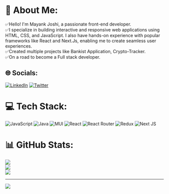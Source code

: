 # 💫 About Me:
✅Hello! I'm Mayank Joshi, a passionate front-end developer.<br>✅I specialize in building interactive and responsive web applications using HTML, CSS, and JavaScript. I also have hands-on experience with popular frameworks like React and Next.Js, enabling me to create seamless user experiences.<br>✅Created multiple projects like Bankist Application, Crypto-Tracker.<br>✅On a road to become a Full stack developer.


## 🌐 Socials:
[![LinkedIn](https://img.shields.io/badge/LinkedIn-%230077B5.svg?logo=linkedin&logoColor=white)](https://linkedin.com/in/joshimayank98) [![Twitter](https://img.shields.io/badge/Twitter-%231DA1F2.svg?logo=Twitter&logoColor=white)](https://twitter.com/@MayankJoshi98) 

# 💻 Tech Stack:
![JavaScript](https://img.shields.io/badge/javascript-%23323330.svg?style=for-the-badge&logo=javascript&logoColor=%23F7DF1E) ![Java](https://img.shields.io/badge/java-%23ED8B00.svg?style=for-the-badge&logo=java&logoColor=white) ![MUI](https://img.shields.io/badge/MUI-%230081CB.svg?style=for-the-badge&logo=material-ui&logoColor=white) ![React](https://img.shields.io/badge/react-%2320232a.svg?style=for-the-badge&logo=react&logoColor=%2361DAFB) ![React Router](https://img.shields.io/badge/React_Router-CA4245?style=for-the-badge&logo=react-router&logoColor=white) ![Redux](https://img.shields.io/badge/redux-%23593d88.svg?style=for-the-badge&logo=redux&logoColor=white) ![Next JS](https://img.shields.io/badge/Next-black?style=for-the-badge&logo=next.js&logoColor=white)
# 📊 GitHub Stats:
![](https://github-readme-stats.vercel.app/api?username=Mayankbohemia&theme=dark&hide_border=false&include_all_commits=false&count_private=false)<br/>
![](https://github-readme-streak-stats.herokuapp.com/?user=Mayankbohemia&theme=dark&hide_border=false)<br/>
![](https://github-readme-stats.vercel.app/api/top-langs/?username=Mayankbohemia&theme=dark&hide_border=false&include_all_commits=false&count_private=false&layout=compact)

---
[![](https://visitcount.itsvg.in/api?id=Mayankbohemia&icon=0&color=0)](https://visitcount.itsvg.in)

<!-- Proudly created with GPRM ( https://gprm.itsvg.in ) -->
